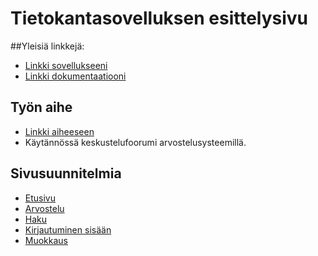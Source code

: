# Tietokantasovelluksen esittelysivu

##Yleisiä linkkejä:

* [Linkki sovellukseeni](https://xbexbex.user.cs.helsinki.fi/tsoha)
* [Linkki dokumentaatiooni](https://github.com/xbexbex/Tsoha-Bootstrap/blob/master/doc/dokumentaatio.pdf)

## Työn aihe

* [Linkki aiheeseen](http://advancedkittenry.github.io/suunnittelu_ja_tyoymparisto/aiheet/Keskustelufoorumi.html)
* Käytännössä keskustelufoorumi arvostelusysteemillä.

## Sivusuunnitelmia
* [Etusivu](https://xbexbex.user.cs.helsinki.fi/tsoha/suunnitelmat/index)
* [Arvostelu](https://xbexbex.user.cs.helsinki.fi/tsoha/suunnitelmat/kirves)
* [Haku](https://xbexbex.user.cs.helsinki.fi/tsoha/suunnitelmat/haku)
* [Kirjautuminen sisään](https://xbexbex.user.cs.helsinki.fi/tsoha/suunnitelmat/login)
* [Muokkaus](https://xbexbex.user.cs.helsinki.fi/tsoha/suunnitelmat/muokkaus)
